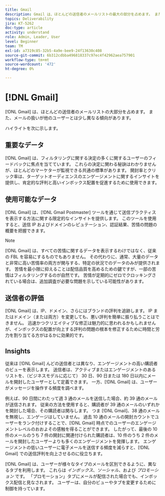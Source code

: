 ```yaml
---
title: Gmail
description: Gmail は、ほとんどの送信者のメールリストの最大の部分を占めます。 また、メールの扱いが他のユーザーとは少し異なる傾向があります。
topics: Deliverability
jira: KT-5262
doc-type: article
activity: understand
role: Admin, Leader, User
level: Beginner
team: TM
exl-id: a7319c85-32b5-4a9e-bee9-24f13630c408
source-git-commit: 6b312cdbba496818337c97ec4f42962aea757901
workflow-type: tm+mt
source-wordcount: '472'
ht-degree: 0%

---
```


# [!DNL Gmail]

[!DNL Gmail] は、ほとんどの送信者のメールリストの大部分を占めます。 また、メールの扱いが他のユーザーとは少し異なる傾向があります。

ハイライトを次に示します。

## 重要なデータ

[!DNL Gmail] は、フィルタリングに関する決定の多くに関するユーザーのフィードバックに焦点を当てています。 これらの決定に関わる秘訣はわかりませんが、ほとんどのマーケターが監視できる共通の標準があります。 開封率とクリック率は、ターゲットオーディエンスのエンゲージメントに関するインサイトを提供し、肯定的な評判と高いインボックス配置を促進するために使用できます。

## 使用可能なデータ

[!DNL Gmail] は、[!DNL Gmail Postmaster] ツールを通じて送信プラクティスを表示する方法に関する限定的なインサイトを提供します。 このツールを使用すると、送信 IP およびドメインのレピュテーション、認証結果、苦情の問題の概要を把握できます。

>[!NOTE]
>
>[!DNL Gmail] は、すべての苦情に関するデータを表示するわけではなく、従来の FBL を容易にするものでもありません。 その代わりに、通常、大量のデータと非常に高い苦情率の両方が関与する、特定の状況でのデータのみが提供されます。 苦情を最小限に抑えることは配信品質を高めるための鍵ですが、一部の苦情はフィルタリングするのが自然です。 苦情が定期的にゼロでクロッキングされている場合は、追加調査が必要な問題を示している可能性があります。

## 送信者の評価

[!DNL Gmail] は、IP、ドメイン、さらにはブランドの評判を追跡します。 IP またはドメイン（または両方）を変更しても、悪い評判を簡単に振り払うことはできません。 迅速かつクリエイティブな修正は魅力的に思われるかもしれませんが、インボックスの配置が向上する評判の問題の根本を修正するために時間と労力を割り当てる方がはるかに効果的です。

## Insights

従来ほ [!DNL Gmail] んどの送信者とは異なり、エンゲージメントの高い購読者のビューを表示します。 送信者は、アクティブまたはエンゲージメントのあるリストを、（ビジネスモデルに応じて） 30 日、90 日または 180 日以内にメールを開封したユーザーとして定義できます。 一方、[!DNL Gmail] は、ユーザーがメッセージを操作する頻度を調べます。

例えば、90 日間にわたって週 3 通のメールを送信した場合、約 39 通のメールが送信されます。 従来の方法を使用すると、購読者が 39 通のメールのいずれかを開封した場合、その購読者は関与します。 つま [!DNL Gmail]、38 通のメールを無視し、エンゲージはしていません。 過去 10 通のメールの開封カウントでユーザーをランク付けすることで、[!DNL Gmail] 時点でのユーザーのエンゲージメントレベルのおおよその感触を得ることができます。 したがって、最後の 10 件のメールのうち 7 件の開封に関連付けられた購読者は、10 件のうち 2 件のメールを開封したユーザーよりも多くのエンゲージメントを発揮します。 エンゲージメントの低いユーザーに電子メールを送信する頻度を減らすと、[!DNL Gmail] での送信評判を向上させるのに役立ちます。

[!DNL Gmail] は、ユーザーが様々なタイプのメールを区別できるように、異なるタブを利用します。 これらは *インボックス*、*ソーシャル*、および *プロモーション* です。 「プロモーション」タブにメールが配信された場合でも、インボックス配信と見なされます。 ユーザーは、自分のビューやタブを変更するために制御を持っています。
